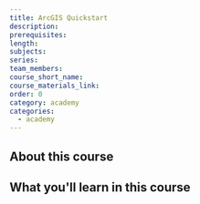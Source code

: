 ```yaml
---
title: ArcGIS Quickstart
description:
prerequisites:
length:
subjects:
series:
team_members:
course_short_name:
course_materials_link:
order: 0
category: academy
categories:
  - academy
---
```

## About this course

## What you'll learn in this course